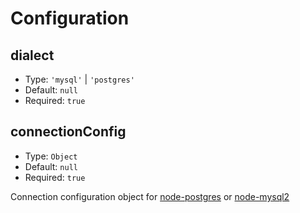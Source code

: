 # Configuration

## dialect

- Type: `'mysql'` | `'postgres'`
- Default: `null`
- Required: `true`

## connectionConfig

- Type: `Object`
- Default: `null`
- Required: `true`

Connection configuration object for [node-postgres](https://node-postgres.com/features/connecting#programmatic) or [node-mysql2](https://github.com/sidorares/node-mysql2#api-and-configuration)
